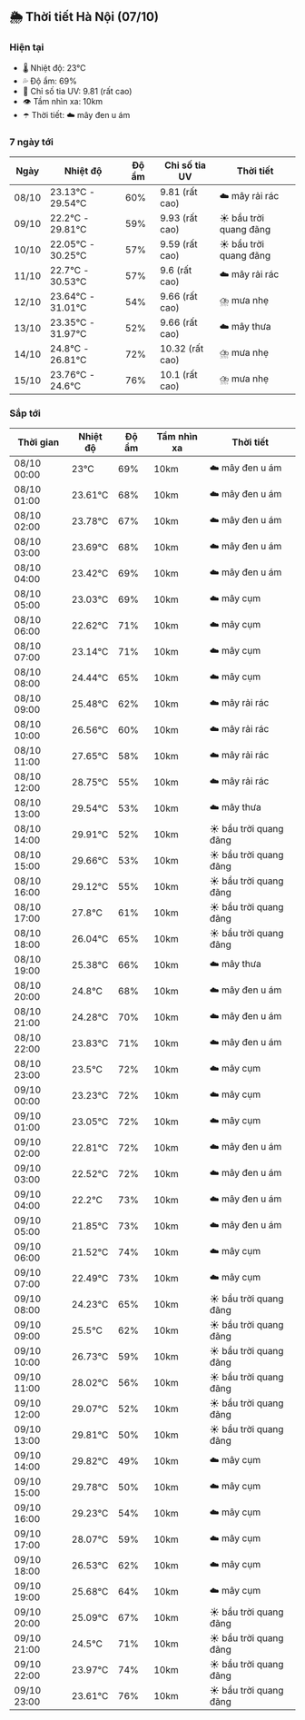 ## 🌦️ Thời tiết Hà Nội (07/10)

### Hiện tại

- 🌡️ Nhiệt độ: 23℃
- 💦 Độ ẩm: 69%
- 🌟 Chỉ số tia UV: 9.81 (rất cao)
- 👁️ Tầm nhìn xa: 10km
- ☂️ Thời tiết: ☁️ mây đen u ám

### 7 ngày tới

| Ngày | Nhiệt độ | Độ ẩm | Chỉ số tia UV | Thời tiết |
| --- | --- | --- | --- | --- |
| 08/10 | 23.13℃ - 29.54℃ | 60% | 9.81 (rất cao) | ☁️ mây rải rác |
| 09/10 | 22.2℃ - 29.81℃ | 59% | 9.93 (rất cao) | ☀️ bầu trời quang đãng |
| 10/10 | 22.05℃ - 30.25℃ | 57% | 9.59 (rất cao) | ☀️ bầu trời quang đãng |
| 11/10 | 22.7℃ - 30.53℃ | 57% | 9.6 (rất cao) | ☁️ mây rải rác |
| 12/10 | 23.64℃ - 31.01℃ | 54% | 9.66 (rất cao) | ⛈️ mưa nhẹ |
| 13/10 | 23.35℃ - 31.97℃ | 52% | 9.66 (rất cao) | ☁️ mây thưa |
| 14/10 | 24.8℃ - 26.81℃ | 72% | 10.32 (rất cao) | ⛈️ mưa nhẹ |
| 15/10 | 23.76℃ - 24.6℃ | 76% | 10.1 (rất cao) | ⛈️ mưa nhẹ |

### Sắp tới

| Thời gian | Nhiệt độ | Độ ẩm | Tầm nhìn xa | Thời tiết |
| --- | --- | --- | --- | --- |
| 08/10 00:00 | 23℃ | 69% | 10km | ☁️ mây đen u ám |
| 08/10 01:00 | 23.61℃ | 68% | 10km | ☁️ mây đen u ám |
| 08/10 02:00 | 23.78℃ | 67% | 10km | ☁️ mây đen u ám |
| 08/10 03:00 | 23.69℃ | 68% | 10km | ☁️ mây đen u ám |
| 08/10 04:00 | 23.42℃ | 69% | 10km | ☁️ mây đen u ám |
| 08/10 05:00 | 23.03℃ | 69% | 10km | ☁️ mây cụm |
| 08/10 06:00 | 22.62℃ | 71% | 10km | ☁️ mây cụm |
| 08/10 07:00 | 23.14℃ | 71% | 10km | ☁️ mây cụm |
| 08/10 08:00 | 24.44℃ | 65% | 10km | ☁️ mây cụm |
| 08/10 09:00 | 25.48℃ | 62% | 10km | ☁️ mây rải rác |
| 08/10 10:00 | 26.56℃ | 60% | 10km | ☁️ mây rải rác |
| 08/10 11:00 | 27.65℃ | 58% | 10km | ☁️ mây rải rác |
| 08/10 12:00 | 28.75℃ | 55% | 10km | ☁️ mây rải rác |
| 08/10 13:00 | 29.54℃ | 53% | 10km | ☁️ mây thưa |
| 08/10 14:00 | 29.91℃ | 52% | 10km | ☀️ bầu trời quang đãng |
| 08/10 15:00 | 29.66℃ | 53% | 10km | ☀️ bầu trời quang đãng |
| 08/10 16:00 | 29.12℃ | 55% | 10km | ☀️ bầu trời quang đãng |
| 08/10 17:00 | 27.8℃ | 61% | 10km | ☀️ bầu trời quang đãng |
| 08/10 18:00 | 26.04℃ | 65% | 10km | ☀️ bầu trời quang đãng |
| 08/10 19:00 | 25.38℃ | 66% | 10km | ☁️ mây thưa |
| 08/10 20:00 | 24.8℃ | 68% | 10km | ☁️ mây đen u ám |
| 08/10 21:00 | 24.28℃ | 70% | 10km | ☁️ mây đen u ám |
| 08/10 22:00 | 23.83℃ | 71% | 10km | ☁️ mây đen u ám |
| 08/10 23:00 | 23.5℃ | 72% | 10km | ☁️ mây cụm |
| 09/10 00:00 | 23.23℃ | 72% | 10km | ☁️ mây cụm |
| 09/10 01:00 | 23.05℃ | 72% | 10km | ☁️ mây cụm |
| 09/10 02:00 | 22.81℃ | 72% | 10km | ☁️ mây đen u ám |
| 09/10 03:00 | 22.52℃ | 72% | 10km | ☁️ mây đen u ám |
| 09/10 04:00 | 22.2℃ | 73% | 10km | ☁️ mây đen u ám |
| 09/10 05:00 | 21.85℃ | 73% | 10km | ☁️ mây đen u ám |
| 09/10 06:00 | 21.52℃ | 74% | 10km | ☁️ mây cụm |
| 09/10 07:00 | 22.49℃ | 73% | 10km | ☁️ mây cụm |
| 09/10 08:00 | 24.23℃ | 65% | 10km | ☀️ bầu trời quang đãng |
| 09/10 09:00 | 25.5℃ | 62% | 10km | ☀️ bầu trời quang đãng |
| 09/10 10:00 | 26.73℃ | 59% | 10km | ☀️ bầu trời quang đãng |
| 09/10 11:00 | 28.02℃ | 56% | 10km | ☀️ bầu trời quang đãng |
| 09/10 12:00 | 29.07℃ | 52% | 10km | ☀️ bầu trời quang đãng |
| 09/10 13:00 | 29.81℃ | 50% | 10km | ☀️ bầu trời quang đãng |
| 09/10 14:00 | 29.82℃ | 49% | 10km | ☁️ mây cụm |
| 09/10 15:00 | 29.78℃ | 50% | 10km | ☁️ mây cụm |
| 09/10 16:00 | 29.23℃ | 54% | 10km | ☁️ mây cụm |
| 09/10 17:00 | 28.07℃ | 59% | 10km | ☁️ mây cụm |
| 09/10 18:00 | 26.53℃ | 62% | 10km | ☁️ mây cụm |
| 09/10 19:00 | 25.68℃ | 64% | 10km | ☁️ mây cụm |
| 09/10 20:00 | 25.09℃ | 67% | 10km | ☀️ bầu trời quang đãng |
| 09/10 21:00 | 24.5℃ | 71% | 10km | ☀️ bầu trời quang đãng |
| 09/10 22:00 | 23.97℃ | 74% | 10km | ☀️ bầu trời quang đãng |
| 09/10 23:00 | 23.61℃ | 76% | 10km | ☀️ bầu trời quang đãng |
